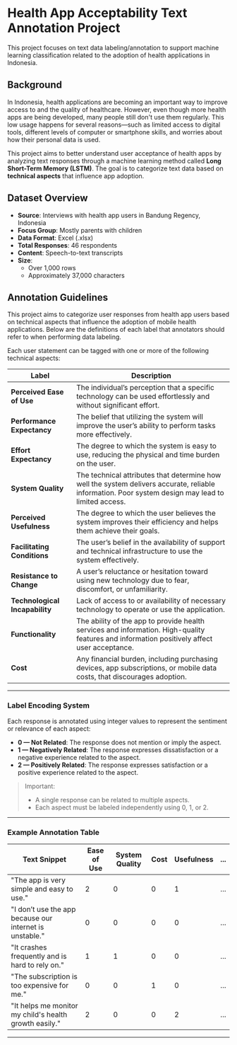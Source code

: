 # Health App Acceptability Text Annotation Project

This project focuses on text data labeling/annotation to support machine learning classification related to the adoption of health applications in Indonesia.

##  Background

In Indonesia, health applications are becoming an important way to improve access to and the quality of healthcare. However, even though more health apps are being developed, many people still don't use them regularly. This low usage happens for several reasons—such as limited access to digital tools, different levels of computer or smartphone skills, and worries about how their personal data is used.

This project aims to better understand user acceptance of health apps by analyzing text responses through a machine learning method called **Long Short-Term Memory (LSTM)**. The goal is to categorize text data based on **technical aspects** that influence app adoption.

##  Dataset Overview

- **Source**: Interviews with health app users in Bandung Regency, Indonesia  
- **Focus Group**: Mostly parents with children  
- **Data Format**: Excel (.xlsx)  
- **Total Responses**: 46 respondents  
- **Content**: Speech-to-text transcripts  
- **Size**: 
  - Over 1,000 rows  
  - Approximately 37,000 characters  

##  Annotation Guidelines

This project aims to categorize user responses from health app users based on technical aspects that influence the adoption of mobile health applications. Below are the definitions of each label that annotators should refer to when performing data labeling.

Each user statement can be tagged with one or more of the following technical aspects:

| **Label** | **Description** |
|-----------|------------------|
| **Perceived Ease of Use** | The individual’s perception that a specific technology can be used effortlessly and without significant effort. |
| **Performance Expectancy** | The belief that utilizing the system will improve the user’s ability to perform tasks more effectively. |
| **Effort Expectancy** | The degree to which the system is easy to use, reducing the physical and time burden on the user. |
| **System Quality** | The technical attributes that determine how well the system delivers accurate, reliable information. Poor system design may lead to limited access. |
| **Perceived Usefulness** | The degree to which the user believes the system improves their efficiency and helps them achieve their goals. |
| **Facilitating Conditions** | The user’s belief in the availability of support and technical infrastructure to use the system effectively. |
| **Resistance to Change** | A user’s reluctance or hesitation toward using new technology due to fear, discomfort, or unfamiliarity. |
| **Technological Incapability** | Lack of access to or availability of necessary technology to operate or use the application. |
| **Functionality** | The ability of the app to provide health services and information. High-quality features and information positively affect user acceptance. |
| **Cost** | Any financial burden, including purchasing devices, app subscriptions, or mobile data costs, that discourages adoption. |

---

### Label Encoding System

Each response is annotated using integer values to represent the sentiment or relevance of each aspect:

- **0 — Not Related**: The response does not mention or imply the aspect.
- **1 — Negatively Related**: The response expresses dissatisfaction or a negative experience related to the aspect.
- **2 — Positively Related**: The response expresses satisfaction or a positive experience related to the aspect.

>  Important:
> - A single response can be related to multiple aspects.
> - Each aspect must be labeled independently using 0, 1, or 2.

---

###  Example Annotation Table

| **Text Snippet** | **Ease of Use** | **System Quality** | **Cost** | **Usefulness** | ... |
|------------------|------------------|----------------------|----------|------------------|------|
| "The app is very simple and easy to use." | 2 | 0 | 0 | 1 | ... |
| "I don’t use the app because our internet is unstable." | 0 | 0 | 0 | 0 | ... |
| "It crashes frequently and is hard to rely on." | 1 | 1 | 0 | 0 | ... |
| "The subscription is too expensive for me." | 0 | 0 | 1 | 0 | ... |
| "It helps me monitor my child's health growth easily." | 2 | 0 | 0 | 2 | ... |

---
